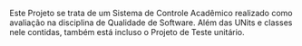 Este Projeto se trata de um Sistema de Controle Acadêmico realizado como avaliação na disciplina de Qualidade de Software.
Além das UNits e classes nele contidas, também está incluso o Projeto de Teste unitário.
